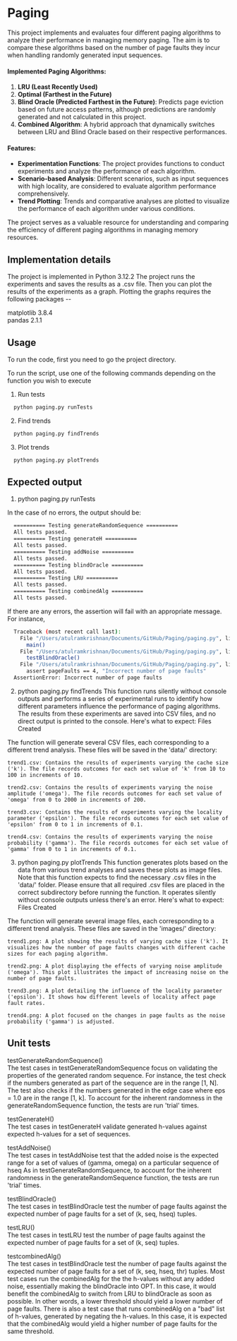 # Paging

This project implements and evaluates four different paging algorithms to analyze their performance in managing memory paging. The aim is to compare these algorithms based on the number of page faults they incur when handling randomly generated input sequences.

#### Implemented Paging Algorithms:

1. **LRU (Least Recently Used)**
2. **Optimal (Farthest in the Future)**
3. **Blind Oracle (Predicted Farthest in the Future)**: Predicts page eviction based on future access patterns, although predictions are randomly generated and not calculated in this project.
4. **Combined Algorithm**: A hybrid approach that dynamically switches between LRU and Blind Oracle based on their respective performances.

#### Features:

- **Experimentation Functions**: The project provides functions to conduct experiments and analyze the performance of each algorithm.
- **Scenario-based Analysis**: Different scenarios, such as input sequences with high locality, are considered to evaluate algorithm performance comprehensively.
- **Trend Plotting**: Trends and comparative analyses are plotted to visualize the performance of each algorithm under various conditions.

The project serves as a valuable resource for understanding and comparing the efficiency of different paging algorithms in managing memory resources.

## Implementation details
The project is implemented in Python 3.12.2
The project runs the experiments and saves the results as a .csv file.
Then you can plot the results of the experiments as a graph. Plotting the graphs requires the following packages --

  matplotlib 3.8.4\
  pandas 2.1.1

## Usage
To run the code, first you need to go the project directory.

To run the script, use one of the following commands depending on the function you wish to execute
1. Run tests
```bash
  python paging.py runTests
```

2. Find trends
```bash
  python paging.py findTrends
```

3. Plot trends
```bash
  python paging.py plotTrends
```


## Expected output
1. python paging.py runTests

  In the case of no errors, the output should be:
```bash
  ========== Testing generateRandomSequence ==========
  All tests passed.
  ========== Testing generateH ==========
  All tests passed.
  ========== Testing addNoise ==========
  All tests passed.
  ========== Testing blindOracle ==========
  All tests passed.
  ========== Testing LRU ==========
  All tests passed.
  ========== Testing combinedAlg ==========
  All tests passed.
```
  If there are any errors, the assertion will fail with an appropriate message. For instance,
```bash
  Traceback (most recent call last):
    File "/Users/atulramkrishnan/Documents/GitHub/Paging/paging.py", line 241, in <module>
      main()
    File "/Users/atulramkrishnan/Documents/GitHub/Paging/paging.py", line 237, in main
      testBlindOracle()
    File "/Users/atulramkrishnan/Documents/GitHub/Paging/paging.py", line 211, in testBlindOracle
      assert pageFaults == 4, "Incorrect number of page faults"
  AssertionError: Incorrect number of page faults
```

2. python paging.py findTrends
  This function runs silently without console outputs and performs a series of experimental runs to identify how different parameters influence the performance of paging algorithms.
  The results from these experiments are saved into CSV files, and no direct output is printed to the console. Here's what to expect:
  Files Created

  The function will generate several CSV files, each corresponding to a different trend analysis. These files will be saved in the 'data/' directory:

    trend1.csv: Contains the results of experiments varying the cache size ('k'). The file records outcomes for each set value of 'k' from 10 to 100 in increments of 10.

    trend2.csv: Contains the results of experiments varying the noise amplitude ('omega'). The file records outcomes for each set value of 'omega' from 0 to 2000 in increments of 200.

    trend3.csv: Contains the results of experiments varying the locality parameter ('epsilon'). The file records outcomes for each set value of 'epsilon' from 0 to 1 in increments of 0.1.

    trend4.csv: Contains the results of experiments varying the noise probability ('gamma'). The file records outcomes for each set value of 'gamma' from 0 to 1 in increments of 0.1.

3. python paging.py plotTrends
  This function generates plots based on the data from various trend analyses and saves these plots as image files.
  Note that this function expects to find the necessary .csv files in the 'data/' folder. Please ensure that all required .csv files are placed in the correct subdirectory before running the function.
  It operates silently without console outputs unless there's an error. Here's what to expect:
  Files Created

  The function will generate several image files, each corresponding to a different trend analysis. These files are saved in the 'images/' directory:

    trend1.png: A plot showing the results of varying cache size ('k'). It visualizes how the number of page faults changes with different cache sizes for each paging algorithm.

    trend2.png: A plot displaying the effects of varying noise amplitude ('omega'). This plot illustrates the impact of increasing noise on the number of page faults.

    trend3.png: A plot detailing the influence of the locality parameter ('epsilon'). It shows how different levels of locality affect page fault rates.

    trend4.png: A plot focused on the changes in page faults as the noise probability ('gamma') is adjusted.


## Unit tests
testGenerateRandomSequence()\
The test cases in testGenerateRandomSequence focus on validating the properties of the generated random sequence.
For instance, the test check if the numbers generated as part of the sequence are in the range [1, N].
The test also checks if the numbers generated in the edge case where eps = 1.0 are in the range [1, k].
To account for the inherent randomness in the generateRandomSequence function, the tests are run 'trial' times.

testGenerateH()\
The test cases in testGenerateH validate generated h-values against expected h-values for a set of sequences.

testAddNoise()\
The test cases in testAddNoise test that the added noise is the expected range for a set of values of (gamma, omega) on a particular sequence of hseq
As in testGenerateRandomSequence, to account for the inherent randomness in the generateRandomSequence function, the tests are run 'trial' times.

testBlindOracle()\
The test cases in testBlindOracle test the number of page faults against the expected number of page faults for a set of (k, seq, hseq) tuples.

testLRU()\
The test cases in testLRU test the number of page faults against the expected number of page faults for a set of (k, seq) tuples.

testcombinedAlg()\
The test cases in testBlindOracle test the number of page faults against the expected number of page faults for a set of (k, seq, hseq, thr) tuples.
Most test cases run the combinedAlg for the the h-values without any added noise, essentially making the blindOracle into OPT. In this case, it would
benefit the combinedAlg to switch from LRU to blindOracle as soon as possible. In other words, a lower threshold should yield a lower number of page faults.
There is also a test case that runs combinedAlg on a "bad" list of h-values, generated by negating the h-values. In this case, it is expected that the combinedAlg
would yield a higher number of page faults for the same threshold.
